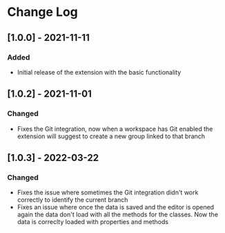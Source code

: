 # Change Log

## [1.0.0] - 2021-11-11

### Added

- Initial release of the extension with the basic functionality

## [1.0.2] - 2021-11-01

### Changed

- Fixes the Git integration, now when a workspace has Git enabled the extension will suggest to create a new group linked to that branch

## [1.0.3] - 2022-03-22

### Changed

- Fixes the issue where sometimes the Git integration didn't work correctly to identify the current branch
- Fixes an issue where once the data is saved and the editor is opened again the data don't load with all the methods for the classes. Now the data is correclty loaded with properties and methods
